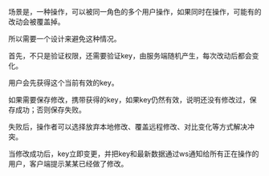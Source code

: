 场景是，一种操作，可以被同一角色的多个用户操作，如果同时在操作，可能有的改动会被覆盖掉。

所以需要一个设计来避免这种情况。

首先，不只是验证权限，还需要验证key，由服务端随机产生，每次改动后都会变化。

用户会先获得这个当前有效的key。

如果需要保存修改，携带获得的key，如果key仍然有效，说明还没有修改过，保存成功；否则保存失败。

失败后，操作者可以选择放弃本地修改、覆盖远程修改、对比变化等方式解决冲突。

当修改成功后，key立即变更，并把key和最新数据通过ws通知给所有正在操作的用户，客户端提示某某已经做了修改。
